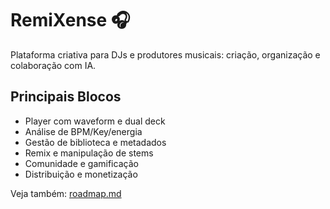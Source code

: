 # RemiXense 🎧

Plataforma criativa para DJs e produtores musicais: criação, organização e colaboração com IA.

## Principais Blocos
- Player com waveform e dual deck
- Análise de BPM/Key/energia
- Gestão de biblioteca e metadados
- Remix e manipulação de stems
- Comunidade e gamificação
- Distribuição e monetização

Veja também: [roadmap.md](./roadmap.md)